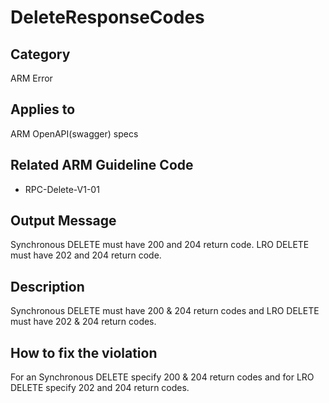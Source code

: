 # DeleteResponseCodes

## Category

ARM Error

## Applies to

ARM OpenAPI(swagger) specs

## Related ARM Guideline Code

- RPC-Delete-V1-01

## Output Message

Synchronous DELETE must have 200 and 204 return code.
LRO DELETE must have 202 and 204 return code.

## Description

Synchronous DELETE must have 200 & 204 return codes and LRO DELETE must have 202 & 204 return codes.

## How to fix the violation

For an Synchronous DELETE specify 200 & 204 return codes and for LRO DELETE specify 202 and 204 return codes.
